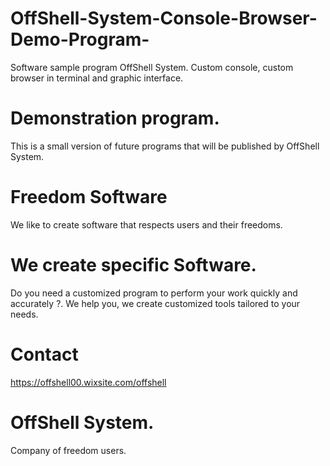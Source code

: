 # OffShell-System-Console-Browser-Demo-Program-
Software sample program OffShell System. Custom console, custom browser in terminal and graphic interface.
# Demonstration program.
This is a small version of future programs that will be published by OffShell System.
# Freedom Software
We like to create software that respects users and their freedoms.
# We create specific Software.
Do you need a customized program to perform your work quickly and accurately ?. We help you, we create customized tools tailored to your needs.
# Contact
https://offshell00.wixsite.com/offshell

# OffShell System.
Company of freedom users.

